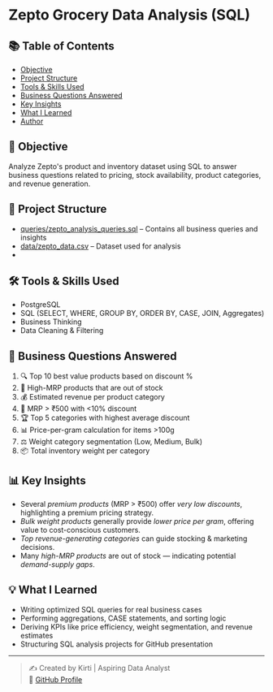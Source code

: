 # Zepto Grocery Data Analysis (SQL)

## 📚 Table of Contents
- [Objective](#-objective)
- [Project Structure](#-project-structure)
- [Tools & Skills Used](#-tools--skills-used)
- [Business Questions Answered](#-business-questions-answered)
- [Key Insights](#-key-insights)
- [What I Learned](#-what-i-learned)
- [Author](#-author)

## 🎯 Objective
Analyze Zepto's product and inventory dataset using SQL to answer business questions related to pricing, stock availability, product categories, and revenue generation.

## 📁 Project Structure
- [queries/zepto_analysis_queries.sql](queries/zepto_analysis_queries.sql) – Contains all business queries and insights
- [data/zepto_data.csv](data/zepto_data.csv) – Dataset used for analysis
-

## 🛠 Tools & Skills Used
- PostgreSQL
- SQL (SELECT, WHERE, GROUP BY, ORDER BY, CASE, JOIN, Aggregates)
- Business Thinking
- Data Cleaning & Filtering

## 💼 Business Questions Answered

1. 🔍 Top 10 best value products based on discount %
2. 🚫 High-MRP products that are out of stock
3. 💰 Estimated revenue per product category
4. 🎯 MRP > ₹500 with <10% discount
5. 🏆 Top 5 categories with highest average discount
6. 📊 Price-per-gram calculation for items >100g
7. ⚖ Weight category segmentation (Low, Medium, Bulk)
8. 📦 Total inventory weight per category

## 📊 Key Insights

- Several *premium products* (MRP > ₹500) offer *very low discounts*, highlighting a premium pricing strategy.
- *Bulk weight products* generally provide *lower price per gram*, offering value to cost-conscious customers.
- *Top revenue-generating categories* can guide stocking & marketing decisions.
- Many *high-MRP products* are out of stock — indicating potential *demand-supply gaps*.

## 💡 What I Learned

- Writing optimized SQL queries for real business cases
- Performing aggregations, CASE statements, and sorting logic
- Deriving KPIs like price efficiency, weight segmentation, and revenue estimates
- Structuring SQL analysis projects for GitHub presentation

---

> ✍ Created by Kirti | Aspiring Data Analyst  
> 📧 [GitHub Profile](https://github.com/Kirti-DA)
